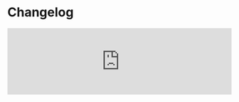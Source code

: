 # Changelog <a href="https://www.eblasoft.com.tr/espocrm-extension-page/sms" target="_blank" id="ext-version" data-id="64a6d717d1ec80e20"></a>

<iframe width="100%" scrolling="yes" frameborder="0" class="changelog" src="https://crm.eblasoft.com.tr/?entryPoint=changeLog&exId=64a6d717d1ec80e20" allowfullscreen></iframe>